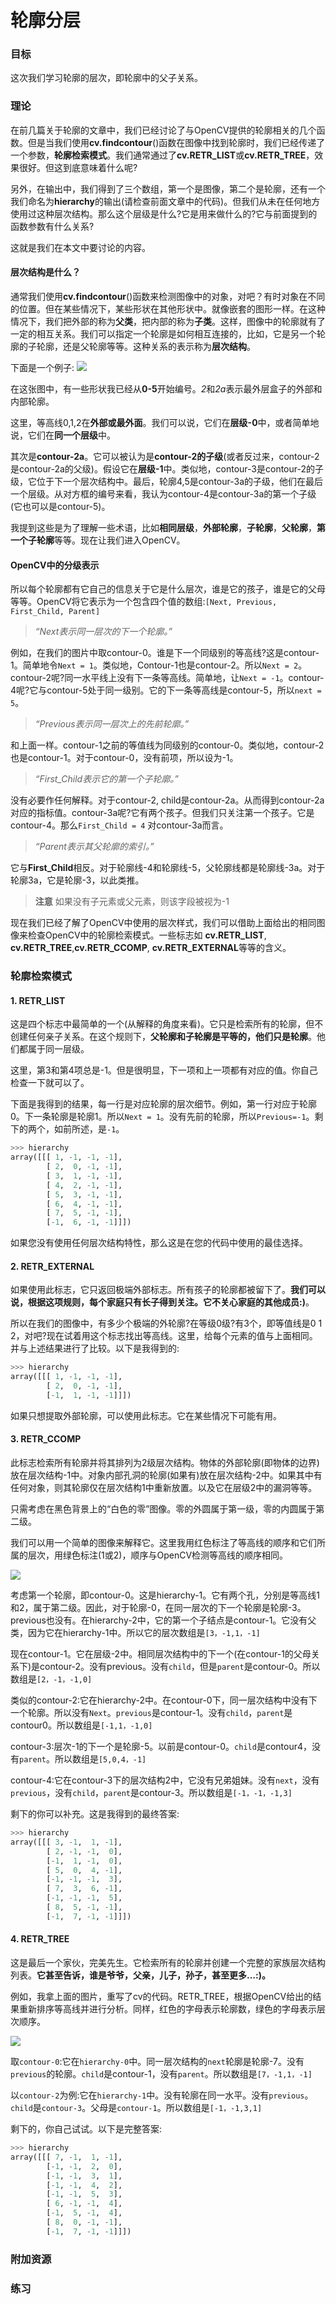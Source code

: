 # 轮廓分层


 
   

### 目标

这次我们学习轮廓的层次，即轮廓中的父子关系。

### 理论

在前几篇关于轮廓的文章中，我们已经讨论了与OpenCV提供的轮廓相关的几个函数。但是当我们使用**cv.findcontour**()函数在图像中找到轮廓时，我们已经传递了一个参数，**轮廓检索模式**。我们通常通过了**cv.RETR_LIST**或**cv.RETR_TREE**，效果很好。但这到底意味着什么呢?

另外，在输出中，我们得到了三个数组，第一个是图像，第二个是轮廓，还有一个我们命名为**hierarchy**的输出(请检查前面文章中的代码)。但我们从未在任何地方使用过这种层次结构。那么这个层级是什么?它是用来做什么的?它与前面提到的函数参数有什么关系?

这就是我们在本文中要讨论的内容。

#### 层次结构是什么？

通常我们使用**cv.findcontour**()函数来检测图像中的对象，对吧？有时对象在不同的位置。但在某些情况下，某些形状在其他形状中。就像嵌套的图形一样。在这种情况下，我们把外部的称为**父类**，把内部的称为**子类**。这样，图像中的轮廓就有了一定的相互关系。我们可以指定一个轮廓是如何相互连接的，比如，它是另一个轮廓的子轮廓，还是父轮廓等等。这种关系的表示称为**层次结构**。

下面是一个例子:
![](http://qiniu.aihubs.net/hierarchy.png)

在这张图中，有一些形状我已经从**0-5**开始编号。*2*和*2a*表示最外层盒子的外部和内部轮廓。

这里，等高线0,1,2在**外部或最外面**。我们可以说，它们在**层级-0**中，或者简单地说，它们在**同一个层级**中。

其次是**contour-2a**。它可以被认为是**contour-2的子级**(或者反过来，contour-2是contour-2a的父级)。假设它在**层级-1**中。类似地，contour-3是contour-2的子级，它位于下一个层次结构中。最后，轮廓4,5是contour-3a的子级，他们在最后一个层级。从对方框的编号来看，我认为contour-4是contour-3a的第一个子级(它也可以是contour-5)。

我提到这些是为了理解一些术语，比如**相同层级**，**外部轮廓**，**子轮廓**，**父轮廓**，**第一个子轮廓**等等。现在让我们进入OpenCV。

#### OpenCV中的分级表示

所以每个轮廓都有它自己的信息关于它是什么层次，谁是它的孩子，谁是它的父母等等。OpenCV将它表示为一个包含四个值的数组:`[Next, Previous, First_Child, Parent]`

> *“Next表示同一层次的下一个轮廓。”*

例如，在我们的图片中取contour-0。谁是下一个同级别的等高线?这是contour-1。简单地令`Next = 1`。类似地，Contour-1也是contour-2。所以`Next = 2`。
contour-2呢?同一水平线上没有下一条等高线。简单地，让`Next = -1`。contour-4呢?它与contour-5处于同一级别。它的下一条等高线是contour-5，所以`next = 5`。

> *“Previous表示同一层次上的先前轮廓。”*

和上面一样。contour-1之前的等值线为同级别的contour-0。类似地，contour-2也是contour-1。对于contour-0，没有前项，所以设为-1。

> *“First_Child表示它的第一个子轮廓。”*

没有必要作任何解释。对于contour-2, child是contour-2a。从而得到contour-2a对应的指标值。contour-3a呢?它有两个孩子。但我们只关注第一个孩子。它是contour-4。那么`First_Child = 4` 对contour-3a而言。

> *“Parent表示其父轮廓的索引。”*

它与**First_Child**相反。对于轮廓线-4和轮廓线-5，父轮廓线都是轮廓线-3a。对于轮廓3a，它是轮廓-3，以此类推。

> **注意**
如果没有子元素或父元素，则该字段被视为-1

现在我们已经了解了OpenCV中使用的层次样式，我们可以借助上面给出的相同图像来检查OpenCV中的轮廓检索模式。一些标志如 **cv.RETR_LIST**, **cv.RETR_TREE**,**cv.RETR_CCOMP**, **cv.RETR_EXTERNAL**等等的含义。

### 轮廓检索模式

#### 1. RETR_LIST

这是四个标志中最简单的一个(从解释的角度来看)。它只是检索所有的轮廓，但不创建任何亲子关系。在这个规则下，**父轮廓和子轮廓是平等的，他们只是轮廓**。他们都属于同一层级。

这里，第3和第4项总是-1。但是很明显，下一项和上一项都有对应的值。你自己检查一下就可以了。

下面是我得到的结果，每一行是对应轮廓的层次细节。例如，第一行对应于轮廓0。下一条轮廓是轮廓1。所以`Next = 1`。没有先前的轮廓，所以`Previous=-1`。剩下的两个，如前所述，是`-1`。

```python
>>> hierarchy
array([[[ 1, -1, -1, -1],
        [ 2,  0, -1, -1],
        [ 3,  1, -1, -1],
        [ 4,  2, -1, -1],
        [ 5,  3, -1, -1],
        [ 6,  4, -1, -1],
        [ 7,  5, -1, -1],
        [-1,  6, -1, -1]]])
```

如果您没有使用任何层次结构特性，那么这是在您的代码中使用的最佳选择。

#### 2. RETR_EXTERNAL

如果使用此标志，它只返回极端外部标志。所有孩子的轮廓都被留下了。**我们可以说，根据这项规则，每个家庭只有长子得到关注。它不关心家庭的其他成员:)**。

所以在我们的图像中，有多少个极端的外轮廓?在等级0级?有3个，即等值线是0 1 2，对吧?现在试着用这个标志找出等高线。这里，给每个元素的值与上面相同。并与上述结果进行了比较。以下是我得到的:

```python
>>> hierarchy
array([[[ 1, -1, -1, -1],
        [ 2,  0, -1, -1],
        [-1,  1, -1, -1]]])
```
如果只想提取外部轮廓，可以使用此标志。它在某些情况下可能有用。

#### 3. RETR_CCOMP

此标志检索所有轮廓并将其排列为2级层次结构。物体的外部轮廓(即物体的边界)放在层次结构-1中。对象内部孔洞的轮廓(如果有)放在层次结构-2中。如果其中有任何对象，则其轮廓仅在层次结构1中重新放置。以及它在层级2中的漏洞等等。

只需考虑在黑色背景上的“白色的零”图像。零的外圆属于第一级，零的内圆属于第二级。

我们可以用一个简单的图像来解释它。这里我用红色标注了等高线的顺序和它们所属的层次，用绿色标注(1或2)，顺序与OpenCV检测等高线的顺序相同。

![](http://qiniu.aihubs.net/ccomp_hierarchy.png)

考虑第一个轮廓，即contour-0。这是hierarchy-1。它有两个孔，分别是等高线1和2，属于第二级。因此，对于轮廓-0，在同一层次的下一个轮廓是轮廓-3。previous也没有。在hierarchy-2中，它的第一个子结点是contour-1。它没有父类，因为它在hierarchy-1中。所以它的层次数组是`[3，-1,1，-1]`

现在contour-1。它在层级-2中。相同层次结构中的下一个(在contour-1的父母关系下)是contour-2。没有previous。没有`child`，但是`parent`是contour-0。所以数组是`[2，-1，-1,0]`

类似的contour-2:它在hierarchy-2中。在contour-0下，同一层次结构中没有下一个轮廓。所以没有`Next`。`previous`是contour-1。没有`child`，`parent`是contour0。所以数组是`[-1,1，-1,0]`

contour-3:层次-1的下一个是轮廓-5。以前是contour-0。`child`是contour4，没有`parent`。所以数组是`[5,0,4，-1]`

contour-4:它在contour-3下的层次结构2中，它没有兄弟姐妹。没有`next`，没有`previous`，没有`child`，`parent`是contour-3。所以数组是`[-1，-1，-1,3]`

剩下的你可以补充。这是我得到的最终答案:

```python
>>> hierarchy
array([[[ 3, -1,  1, -1],
        [ 2, -1, -1,  0],
        [-1,  1, -1,  0],
        [ 5,  0,  4, -1],
        [-1, -1, -1,  3],
        [ 7,  3,  6, -1],
        [-1, -1, -1,  5],
        [ 8,  5, -1, -1],
        [-1,  7, -1, -1]]])
```

#### 4. RETR_TREE

这是最后一个家伙，完美先生。它检索所有的轮廓并创建一个完整的家族层次结构列表。**它甚至告诉，谁是爷爷，父亲，儿子，孙子，甚至更多…:)。**

例如，我拿上面的图片，重写了cv的代码。RETR_TREE，根据OpenCV给出的结果重新排序等高线并进行分析。同样，红色的字母表示轮廓数，绿色的字母表示层次顺序。

![](http://qiniu.aihubs.net/tree_hierarchy.png)

取`contour-0`:它在`hierarchy-0`中。同一层次结构的`next`轮廓是轮廓-7。没有`previous`的轮廓。`child`是contour-1，没有`parent`。所以数组是`[7，-1,1，-1]`

以`contour-2`为例:它在`hierarchy-1`中。没有轮廓在同一水平。没有`previous`。`child`是`contour-3`。父母是`contour-1`。所以数组是`[-1，-1,3,1]`

剩下的，你自己试试。以下是完整答案:

```python
>>> hierarchy
array([[[ 7, -1,  1, -1],
        [-1, -1,  2,  0],
        [-1, -1,  3,  1],
        [-1, -1,  4,  2],
        [-1, -1,  5,  3],
        [ 6, -1, -1,  4],
        [-1,  5, -1,  4],
        [ 8,  0, -1, -1],
        [-1,  7, -1, -1]]])
```

### 附加资源

### 练习